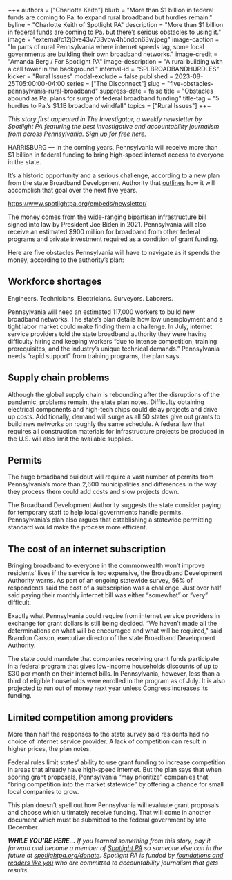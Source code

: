 +++
authors = ["Charlotte Keith"]
blurb = "More than $1 billion in federal funds are coming to Pa. to expand rural broadband but hurdles remain."
byline = "Charlotte Keith of Spotlight PA"
description = "More than $1 billion in federal funds are coming to Pa. but there’s serious obstacles to using it."
image = "external/c12j6ve43v733vbw4h5ndpn63w.jpeg"
image-caption = "In parts of rural Pennsylvania where internet speeds lag, some local governments are building their own broadband networks."
image-credit = "Amanda Berg / For Spotlight PA"
image-description = "A rural building with a cell tower in the background."
internal-id = "SPLBROADBANDHURDLES"
kicker = "Rural Issues"
modal-exclude = false
published = 2023-08-25T05:00:00-04:00
series = ["The Disconnect"]
slug = "five-obstacles-pennsylvania-rural-broadband"
suppress-date = false
title = "Obstacles abound as Pa. plans for surge of federal broadband funding"
title-tag = "5 hurdles to Pa.’s $1.1B broadband windfall"
topics = ["Rural Issues"]
+++

<em>This story first appeared in The Investigator, a weekly newsletter by Spotlight PA featuring the best investigative and accountability journalism from across Pennsylvania. </em><a href="https://www.spotlightpa.org/newsletters"><em>Sign up for free here.</em></a>

HARRISBURG — In the coming years, Pennsylvania will receive more than $1 billion in federal funding to bring high-speed internet access to everyone in the state.

It’s a historic opportunity and a serious challenge, according to a new plan from the state Broadband Development Authority that <a href="https://dced.pa.gov/download/bead-five-year-action-plan/?wpdmdl=120962&amp;refresh=64e3750c46f561692628236&amp;ind=1691779432964&amp;filename=BEAD-5-YearStrategyReport_2023-1.pdf">outlines</a> how it will accomplish that goal over the next five years.

<script src="https://www.spotlightpa.org/embed.js" async></script><div data-spl-embed-version="1" data-spl-src=""></div>


https://www.spotlightpa.org/embeds/newsletter/

The money comes from the wide-ranging bipartisan infrastructure bill signed into law by President Joe Biden in 2021. Pennsylvania will also receive an estimated $900 million for broadband from other federal programs and private investment required as a condition of grant funding.

Here are five obstacles Pennsylvania will have to navigate as it spends the money, according to the authority’s plan: <strong></strong>

## Workforce shortages

Engineers. Technicians. Electricians. Surveyors. Laborers.

Pennsylvania will need an estimated 117,000 workers to build new broadband networks. The state’s plan details how low unemployment and a tight labor market could make finding them a challenge. In July, internet service providers told the state broadband authority they were having difficulty hiring and keeping workers “due to intense competition, training prerequisites, and the industry’s unique technical demands.” Pennsylvania needs “rapid support” from training programs, the plan says.

## Supply chain problems

Although the global supply chain is rebounding after the disruptions of the pandemic, problems remain, the state plan notes. Difficulty obtaining electrical components and high-tech chips could delay projects and drive up costs. Additionally, demand will surge as all 50 states give out grants to build new networks on roughly the same schedule. A federal law that requires all construction materials for infrastructure projects be produced in the U.S. will also limit the available supplies.

## Permits

The huge broadband buildout will require a vast number of permits from Pennsylvania’s more than 2,600 municipalities and differences in the way they process them could add costs and slow projects down.

The Broadband Development Authority suggests the state consider paying for temporary staff to help local governments handle permits. Pennsylvania’s plan also argues that establishing a statewide permitting standard would make the process more efficient.

## The cost of an internet subscription

Bringing broadband to everyone in the commonwealth won’t improve residents&#39; lives if the service is too expensive, the Broadband Development Authority warns. As part of an ongoing statewide survey, 56% of respondents said the cost of a subscription was a challenge. Just over half said paying their monthly internet bill was either “somewhat” or “very” difficult.

Exactly what Pennsylvania could require from internet service providers in exchange for grant dollars is still being decided. “We haven’t made all the determinations on what will be encouraged and what will be required,&#34; said Brandon Carson, executive director of the state Broadband Development Authority.

The state could mandate that companies receiving grant funds participate in a federal program that gives low-income households discounts of up to $30 per month on their internet bills.<strong> </strong>In Pennsylvania, however, less than a third of eligible households were enrolled in the program as of July. It is also projected to run out of money next year unless Congress increases its funding.

## Limited competition among providers

More than half the responses to the state survey said residents had no choice of internet service provider. A lack of competition can result in higher prices, the plan notes.

<script src="https://www.spotlightpa.org/embed.js" async></script><div data-spl-embed-version="1" data-spl-src="https://www.spotlightpa.org/embeds/donate/"></div>

Federal rules limit states’ ability to use grant funding to increase competition in areas that already have high-speed internet. But the plan says that when scoring grant proposals, Pennsylvania “may prioritize” companies that “bring competition into the market statewide” by offering a chance for small local companies to grow.

This plan doesn’t spell out how Pennsylvania will evaluate grant proposals and choose which ultimately receive funding. That will come in another document which must be<strong> </strong>submitted to the federal government by late December.

<strong><em>WHILE YOU’RE HERE…</em></strong><em> If you learned something from this story, pay it forward and become a member of </em><a href="https://www.spotlightpa.org/"><em>Spotlight PA</em></a><em> so someone else can in the future at </em><a href="https://www.spotlightpa.org/donate/"><em>spotlightpa.org/donate</em></a><em>. Spotlight PA is funded by</em><a href="https://www.spotlightpa.org/support"><em> foundations and readers like you</em></a><em> who are committed to accountability journalism that gets results.</em>

